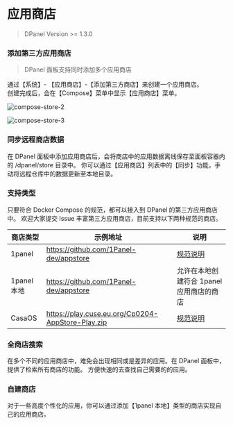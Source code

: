 # 应用商店

> DPanel Version >= 1.3.0

### 添加第三方应用商店

> DPanel 面板支持同时添加多个应用商店

通过【系统】- 【应用商店】-【添加第三方商店】来创建一个应用商店。\
创建完成后，会在【Compose】菜单中显示【应用商店】菜单。

![compose-store-2](https://cdn.w7.cc/dpanel/compose-store-2.png?t=1)

![compose-store-3](https://cdn.w7.cc/dpanel/compose-store-4.png)

### 同步远程商店数据

在 DPanel 面板中添加应用商店后，会将商店中的应用数据离线保存至面板容器内的 /dpanel/store 目录中。
你可以通过【应用商店】列表中的【同步】功能，手动将远程仓库中的数据更新至本地目录。

### 支持类型

只要符合 Docker Compose 的规范，都可以接入到 DPanel 的第三方应用商店中。
欢迎大家提交 Issue 丰富第三方应用商店，目前支持以下两种规范的商店。

|商店类型|示例地址|说明|
|---|---|---|
|1panel|https://github.com/1Panel-dev/appstore|[规范说明](https://github.com/1Panel-dev/appstore/wiki/%E5%A6%82%E4%BD%95%E6%8F%90%E4%BA%A4%E8%87%AA%E5%B7%B1%E6%83%B3%E8%A6%81%E7%9A%84%E5%BA%94%E7%94%A8)|
|1panel 本地|https://github.com/1Panel-dev/appstore|允许在本地创建符合 1panel 应用商店的商店|
|CasaOS|https://play.cuse.eu.org/Cp0204-AppStore-Play.zip|[规范说明](https://awesome.casaos.io/content/3rd-party-app-stores/create-your-first-custom-appstore.html)|

### 全商店搜索

在多个不同的应用商店中，难免会出现相同或是差异的应用。在 DPanel 面板中，提供了检索所有商店的功能。
方便快速的去查找自己需要的的应用。

### 自建商店

对于一些高度个性化的应用，你可以通过添加【1panel 本地】类型的商店实现自己的应用商店。